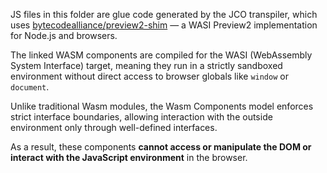 JS files in this folder are glue code generated by the JCO transpiler, which uses [bytecodealliance/preview2-shim](https://github.com/bytecodealliance/jco) — a WASI Preview2 implementation for Node.js and browsers.


The linked WASM components are compiled for the WASI (WebAssembly System Interface) target, meaning they run in a strictly sandboxed environment without direct access to browser globals like `window` or `document`.

Unlike traditional Wasm modules, the Wasm Components model enforces strict interface boundaries, allowing interaction with the outside environment only through well-defined interfaces.

As a result, these components **cannot access or manipulate the DOM or interact with the JavaScript environment** in the browser.


